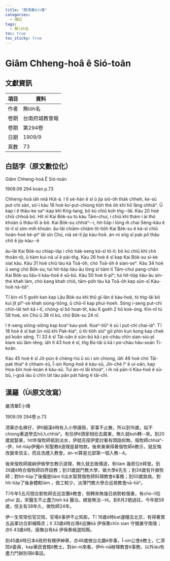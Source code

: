 ```yaml
---
title: "顏清華ê小傳"
categories:
  - 傳記
tags:
  - 無lo̍h名
toc: true
toc_sticky: true
---
```


# Giâm Chheng-hoâ ê Sió-toān

## 文獻資訊

| 項目 | 資料 |
|---|---|
| 作者 | 無lo̍h名 |
| 卷期 | 台南府城教會報 |
| 卷期 | 第294卷 |
| 日期 | 1909/9 |
| 頁數 | 73 |

## 白話字（原文數位化）

Giâm Chheng-hoâ Ê Sió-toān

1909.09 294 koàn p.73

Chheng-hoâ ia̍h miâ Hu̍t-á. I tī sè-hàn ê sî ū ji̍p sió-o̍h tha̍k chheh, ke-sū put-chí sàn, só͘-í kàu 16 hoè ko͘-put-chiong tio̍h thè o̍h khì hō͘ lâng chhiàⁿ. Ū kap i ê thâu-ke saⁿ-kap khì Kńg-tang, bô kú chiū koh tńg--lâi. Kàu 20 hoè chiū chhoā bó͘. Hit nî Kai Bo̍k-su tú kàu Tām-chuí, i chiū khì thàm i ài thó khoàn ū thâu-lō͘ á-bô. Kai Bo̍k-su chhiàⁿ--i, hit-tia̍p i lóng m̄ chai Sèng-kàu ê tō-lí sī sím-mi̍h khoán. āu-lâi chiām-chiām tit-tio̍h Kai Bo̍k-su ê kà-sī chiū hoán-hoé ké-pìⁿ lâi sìn Chú, niá sé-lí ji̍p kàu-hoē. án-ni sǹg sī pak pō͘ thâu chi̍t ê ji̍p-kàu--ê

āu-lâi Kai Bo̍k-su chiap-la̍p i chò ha̍k-seng kà-sī tō-lí; bô kú chiū khì chò thoân-tō, ū tiàm kuí-nā uī ê pài-tn̂g. Kàu 26 hoè ê sî kap Kai Bo̍k-su sì-kè siat kàu. Kàu 31 hoè chiū tàu kà Toā-o̍h, chò Toā-o̍h ê sian-seⁿ. Kàu 34 hoè ū seng chò Bo̍k-su; tuì hit-tia̍p liáu-āu lóng sī tiàm tī Tām-chuí pang-chān Kai Bo̍k-su liāu-lí kàu-hoē ê sū-bū. Kàu 50 hoè tì-pīⁿ; tuì hit-tia̍p liáu-āu sin-thé khah lám, chò kang khah chió, tām-po̍h tàu kà Toā-o̍h kap sûn-sī Kàu-hoē nā-tiāⁿ.

Tī kin-nî 5 goe̍h kan kap Lâu Bo̍k-su khì thû gî-lân ê kàu-hoē, tò tńg-lâi bô kuí ji̍t pīⁿ-sè khah siong-tiōng, ū chò-lī kap phuì-hoeh. Sòng i-seng put-chí chīn-la̍t teh kā i-tī, chóng-sī bô hoat-tit, kàu 6 goe̍h 2 hō koè-óng. Kin-nî tú 58 hoè, sìn Chú ū 38 nî kú, chò Bo̍k-su 24 nî.

I it-seng siông-siông kap koaⁿ kau-poê. Koaⁿ-tiûⁿ ê sū i put-chí chai-iáⁿ. Tī 18 hoè ê sî bat ūn-niû khì Pak-kiaⁿ, ū tit-tio̍h siúⁿ gō͘ phín kun kong kap chek pó͘ koān sêng. Tī 33 ê sî Tâi-oân ê sûn-bú kā i pó-chàu chīn sian-siú-pī kiam siú lâm-lêng. ia̍h tī 43 hoè ê sî, tn̂g Bú-tâi ū kā i pó-chàu hāu-soán Ti-koān.

Kàu 45 hoè ê sî Ji̍t-pún ê chèng-hú ū sù i sin chiong, ia̍h 46 hoè chò Tâi-pak thiaⁿ ê chham-sū, Î-sin Kong-hoē ê kàu-sū, Jîn-chè īⁿ ê uí-oân, kap Hoa-bîn hoē-koán ê kàu-sū. Tuì án-ni lâi khoàⁿ, i m̄ nā pān-lí Kàu-hoē ê sū-bū, í-goā iáu ū chīn la̍t tàu pān pa̍t hāng ê tāi-chì.

## 漢羅（Ùi原文改寫）

嚴清華Ê小傳

1909.09 294卷 p.73

清華亦名佛仔，伊tī細漢ê時有入小學讀冊，家事不止散，所以到16歲，姑不chiong著退學去hō͘人chhiàⁿ。有佮伊ê頭家相佮去廣東，無久就koh轉--來。到20歲就娶某，hit年偕牧師抵到淡水，伊就去探伊愛討看有頭路抑無。偕牧師chhiàⁿ--伊，hit-tia̍p伊攏m̄ 知聖教ê道理是甚物款。後來漸漸得著偕牧師ê教示，就反悔改變來信主，而且洗禮入教會。án-ni算是北部第一個入教--ê。

後來偕牧師接納伊做學生教示道理，無久就去做傳道，有tiàm 幾若位ê拜堂。到26歲ê時合偕牧師四界設教；到31歲就鬥教大學，做大學ê先生；到34歲有升做牧師；對hit-tia̍p了後攏是tiàm tī淡水幫贊偕牧師料理教會ê事務；到50歲致病，對hit-tia̍p了後身體較lám ，做工較少，淡薄鬥教大學合巡視教會nā-tiāⁿ。

Tī今年5五月間合劉牧師去巡宜蘭ê教會，倒轉來無幾日病勢較傷重，有chò-lī佮phuì 血，宋醫生不止盡力teh kā 醫治，總是無法--tit。到6月2號過往，今年抵58歲，信主有38年久，做牧師24年。

伊一生常常佮官交陪，官場ê事伊不止知影。Tī 18歲ê時bat運糧去北京，有得著賞五品軍功合即補縣丞；tī 33歲ê時台灣ê巡撫kā 伊保奏chīn sian 守備兼守南陵；亦tī 43歲ê時，唐撫台有kā 伊保奏候選知縣。

到45歲ê時日本ê政府有賜伊紳章，亦46歲做台北廳ê參事，Î-sin公會ê教士，仁濟院ê委員，kap華民會館ê教士。對án-ni來看，伊m̄-nā辦理教會ê事務，以外iáu有盡力鬥辦別項ê事誌。
